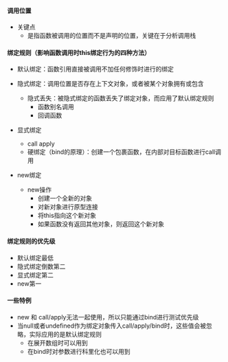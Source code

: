 #### 调用位置

- 关键点
  - 是指函数被调用的位置而不是声明的位置，关键在于分析调用栈

#### 绑定规则（影响函数调用时this绑定行为的四种方法）

- 默认绑定：函数引用直接被调用不加任何修饰时进行的绑定
- 隐式绑定：调用位置是否存在上下文对象，或者被某个对象拥有或包含
  - 隐式丢失：被隐式绑定的函数丢失了绑定对象，而应用了默认绑定规则
    - 函数别名调用
    - 回调函数

- 显式绑定
  - call apply
  - 硬绑定（bind的原理）：创建一个包裹函数，在内部对目标函数进行call调用

- new绑定
  - new操作
    - 创建一个全新的对象
    - 对新对象进行原型连接
    - 将this指向这个新对象
    - 如果函数没有返回其他对象，则返回这个新对象

#### 绑定规则的优先级

- 默认绑定最低
- 隐式绑定倒数第二
- 显式绑定第二
- new第一

#### 一些特例

- new 和 call/apply无法一起使用，所以只能通过bind进行测试优先级
- 当null或者undefined作为绑定对象传入call/apply/bind时，这些值会被忽略，实际应用的是默认绑定规则
  - 在展开数组时可以用到
  - 在bind时对参数进行科里化也可以用到
